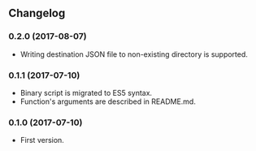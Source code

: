 ## Changelog

### 0.2.0 (2017-08-07)

- Writing destination JSON file to non-existing directory is supported.

### 0.1.1 (2017-07-10)

- Binary script is migrated to ES5 syntax.
- Function's arguments are described in README.md.

### 0.1.0 (2017-07-10)

- First version.
